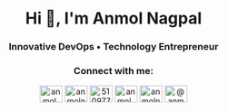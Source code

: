 <h1 align="center">Hi 👋, I'm Anmol Nagpal </h1>
<h3 align="center">Innovative DevOps • Technology Entrepreneur </h3>


<h3 align="center">Connect with me:</h3>
<p align="center">
<a href="https://twitter.com/anmol_nagpal" target="blank"><img align="center" src="https://raw.githubusercontent.com/rahuldkjain/github-profile-readme-generator/master/src/images/icons/Social/twitter.svg" alt="anmol_nagpal" height="30" width="40" /></a>
<a href="https://linkedin.com/in/anmolnagpal" target="blank"><img align="center" src="https://raw.githubusercontent.com/rahuldkjain/github-profile-readme-generator/master/src/images/icons/Social/linked-in-alt.svg" alt="anmolnagpal" height="30" width="40" /></a>
<a href="https://stackoverflow.com/users/5109770" target="blank"><img align="center" src="https://raw.githubusercontent.com/rahuldkjain/github-profile-readme-generator/master/src/images/icons/Social/stack-overflow.svg" alt="5109770" height="30" width="40" /></a>
<a href="https://instagram.com/anmol_nagpal" target="blank"><img align="center" src="https://raw.githubusercontent.com/rahuldkjain/github-profile-readme-generator/master/src/images/icons/Social/instagram.svg" alt="anmol_nagpal" height="30" width="40" /></a>
<a href="https://dev.to/anmolnagpal" target="blank"><img align="center" src="https://raw.githubusercontent.com/rahuldkjain/github-profile-readme-generator/master/src/images/icons/Social/devto.svg" alt="anmolnagpal" height="30" width="40" /></a>
<a href="https://medium.com/@anmolnagpal" target="blank"><img align="center" src="https://raw.githubusercontent.com/rahuldkjain/github-profile-readme-generator/master/src/images/icons/Social/medium.svg" alt="@anmolnagpal" height="30" width="40" /></a>
</p>

